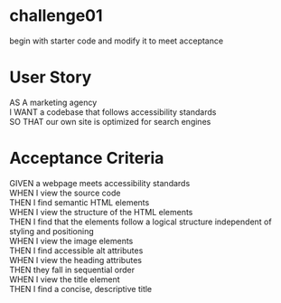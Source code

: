 # challenge01
begin with starter code and modify it to meet acceptance

# User Story  
AS A marketing agency  
I WANT a codebase that follows accessibility standards  
SO THAT our own site is optimized for search engines  

# Acceptance Criteria  
GIVEN a webpage meets accessibility standards  
WHEN I view the source code  
THEN I find semantic HTML elements  
WHEN I view the structure of the HTML elements  
THEN I find that the elements follow a logical structure independent of styling and positioning  
WHEN I view the image elements  
THEN I find accessible alt attributes  
WHEN I view the heading attributes  
THEN they fall in sequential order  
WHEN I view the title element  
THEN I find a concise, descriptive title  
